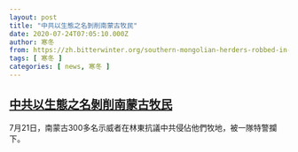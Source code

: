 ```yaml
---
layout: post
title: "中共以生態之名剝削南蒙古牧民"
date: 2020-07-24T07:05:10.000Z
author: 寒冬
from: https://zh.bitterwinter.org/southern-mongolian-herders-robbed-in-the-name-of-ecology/
tags: [ 寒冬 ]
categories: [ news, 寒冬 ]
---
```

<!--1595574310000-->
[中共以生態之名剝削南蒙古牧民](https://zh.bitterwinter.org/southern-mongolian-herders-robbed-in-the-name-of-ecology/)
------

<div>
7月21日，南蒙古300多名示威者在林東抗議中共侵佔他們牧地，被一隊特警攔下。
</div>
